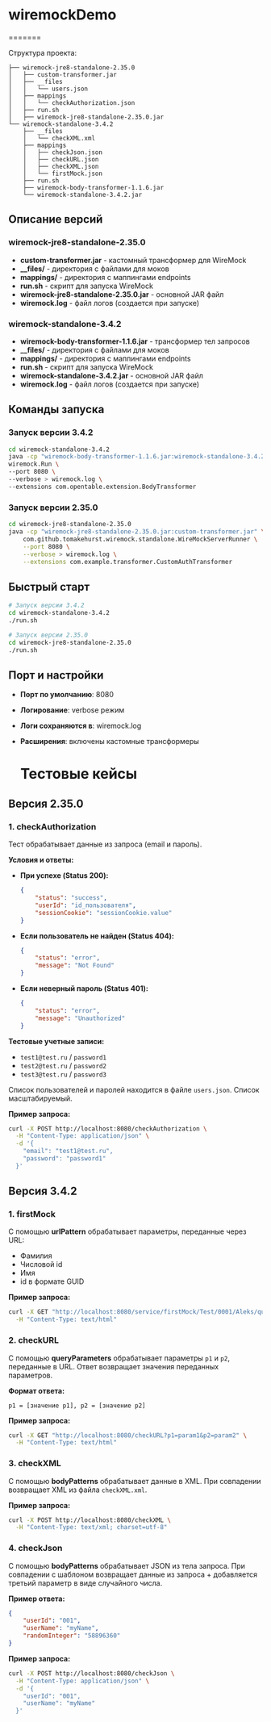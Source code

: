 # wiremockDemo
=======

Структура проекта:

```
├── wiremock-jre8-standalone-2.35.0
│   ├── custom-transformer.jar
│   ├── __files
│   │   └── users.json
│   ├── mappings
│   │   └── checkAuthorization.json
│   ├── run.sh
│   ├── wiremock-jre8-standalone-2.35.0.jar
└── wiremock-standalone-3.4.2
    ├── __files
    │   └── checkXML.xml
    ├── mappings
    │   ├── checkJson.json
    │   ├── checkURL.json
    │   ├── checkXML.json
    │   └── firstMock.json
    ├── run.sh
    ├── wiremock-body-transformer-1.1.6.jar
    └── wiremock-standalone-3.4.2.jar

```

## Описание версий

### wiremock-jre8-standalone-2.35.0
- **custom-transformer.jar** - кастомный трансформер для WireMock
- **__files/** - директория с файлами для моков
- **mappings/** - директория с маппингами endpoints
- **run.sh** - скрипт для запуска WireMock
- **wiremock-jre8-standalone-2.35.0.jar** - основной JAR файл
- **wiremock.log** - файл логов (создается при запуске)

### wiremock-standalone-3.4.2  
- **wiremock-body-transformer-1.1.6.jar** - трансформер тел запросов
- **__files/** - директория с файлами для моков
- **mappings/** - директория с маппингами endpoints
- **run.sh** - скрипт для запуска WireMock
- **wiremock-standalone-3.4.2.jar** - основной JAR файл
- **wiremock.log** - файл логов (создается при запуске)

## Команды запуска

### Запуск версии 3.4.2
```bash
cd wiremock-standalone-3.4.2
java -cp "wiremock-body-transformer-1.1.6.jar:wiremock-standalone-3.4.2.jar" \
wiremock.Run \
--port 8080 \
--verbose > wiremock.log \
--extensions com.opentable.extension.BodyTransformer
```

### Запуск версии 2.35.0
```bash
cd wiremock-jre8-standalone-2.35.0
java -cp "wiremock-jre8-standalone-2.35.0.jar:custom-transformer.jar" \
    com.github.tomakehurst.wiremock.standalone.WireMockServerRunner \
    --port 8080 \
    --verbose > wiremock.log \
    --extensions com.example.transformer.CustomAuthTransformer
```

## Быстрый старт

```bash
# Запуск версии 3.4.2
cd wiremock-standalone-3.4.2
./run.sh
```

```bash
# Запуск версии 2.35.0
cd wiremock-jre8-standalone-2.35.0
./run.sh
```

## Порт и настройки
- **Порт по умолчанию**: 8080
- **Логирование**: verbose режим
- **Логи сохраняются в**: wiremock.log
- **Расширения**: включены кастомные трансформеры

  # Тестовые кейсы

## Версия 2.35.0

### 1. checkAuthorization

Тест обрабатывает данные из запроса (email и пароль).

**Условия и ответы:**

-   **При успехе (Status 200):**
    ```json
    {
        "status": "success",
        "userId": "id_пользователя",
        "sessionCookie": "sessionCookie.value"
    }
    ```

-   **Если пользователь не найден (Status 404):**
    ```json
    {
        "status": "error",
        "message": "Not Found"
    }
    ```

-   **Если неверный пароль (Status 401):**
    ```json
    {
        "status": "error",
        "message": "Unauthorized"
    }
    ```

**Тестовые учетные записи:**
-   `test1@test.ru` / `password1`
-   `test2@test.ru` / `password2`
-   `test3@test.ru` / `password3`

Список пользователей и паролей находится в файле `users.json`. Список масштабируемый.

**Пример запроса:**
```bash
curl -X POST http://localhost:8080/checkAuthorization \
  -H "Content-Type: application/json" \
  -d '{
    "email": "test1@test.ru",
    "password": "password1"
  }'
```

## Версия 3.4.2

### 1. firstMock

С помощью **urlPattern** обрабатывает параметры, переданные через URL:
- Фамилия
- Числовой id
- Имя
- id в формате GUID

**Пример запроса:**
```bash
curl -X GET "http://localhost:8080/service/firstMock/Test/0001/Aleks/query?p1=b0d4ce5d-2757-4699-948c-cfa72ba94f86" \
  -H "Content-Type: text/html"
```

### 2. checkURL

С помощью **queryParameters** обрабатывает параметры `p1` и `p2`, переданные в URL. Ответ возвращает значения переданных параметров.

**Формат ответа:**
```
p1 = [значение p1], p2 = [значение p2]
```

**Пример запроса:**
```bash
curl -X GET "http://localhost:8080/checkURL?p1=param1&p2=param2" \
  -H "Content-Type: text/html"
```

### 3. checkXML

С помощью **bodyPatterns**  обрабатывает данные в XML. При совпадении возвращает XML из файла `checkXML.xml`.

**Пример запроса:**
```bash
curl -X POST http://localhost:8080/checkXML \
  -H "Content-Type: text/xml; charset=utf-8"
```

### 4. checkJson

С помощью **bodyPatterns** обрабатывает JSON из тела запроса. При совпадении с шаблоном возвращает данные из запроса + добавляется третьий параметр в виде случайного числа.

**Пример ответа:**
```json
{
    "userId": "001",
    "userName": "myName",
    "randomInteger": "58896360"
}
```

**Пример запроса:**
```bash
curl -X POST http://localhost:8080/checkJson \
  -H "Content-Type: application/json" \
  -d '{
    "userId": "001",
    "userName": "myName"
  }'
```
